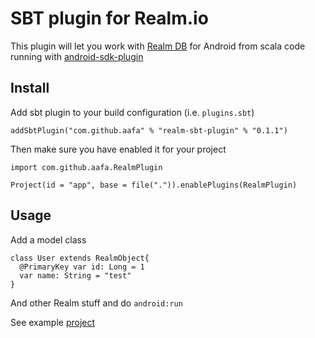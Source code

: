 # SBT plugin for Realm.io 

This plugin will let you work with [Realm DB](https://realm.io/) for Android from scala code running with [android-sdk-plugin](https://github.com/pfn/android-sdk-plugin)


## Install 
Add sbt plugin to your build configuration (i.e. `plugins.sbt`)
```
addSbtPlugin("com.github.aafa" % "realm-sbt-plugin" % "0.1.1")
```

Then make sure you have enabled it for your project

```
import com.github.aafa.RealmPlugin

Project(id = "app", base = file(".")).enablePlugins(RealmPlugin)
```


## Usage

Add a model class
```
class User extends RealmObject{
  @PrimaryKey var id: Long = 1
  var name: String = "test"
}
```
And other Realm stuff and do `android:run`

See example [project](realm-android)
